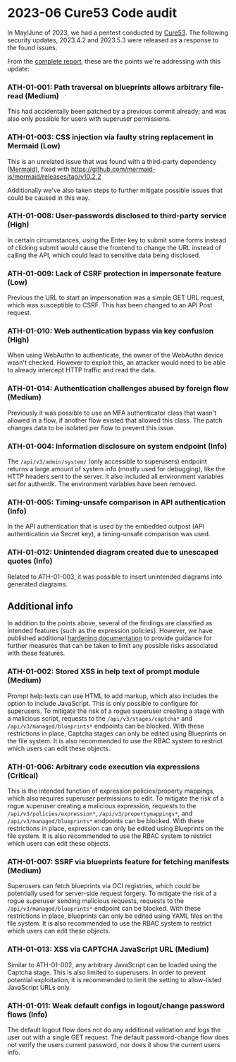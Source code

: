 # 2023-06 Cure53 Code audit

In May/June of 2023, we had a pentest conducted by [Cure53](https://cure53.de). The following security updates, 2023.4.2 and 2023.5.3 were released as a response to the found issues.

From the [complete report](https://cure53.de/pentest-report_authentik.pdf), these are the points we're addressing with this update:

### ATH-01-001: Path traversal on blueprints allows arbitrary file-read (Medium)

This had accidentally been patched by a previous commit already; and was also only possible for users with superuser permissions.

### ATH-01-003: CSS injection via faulty string replacement in Mermaid (Low)

This is an unrelated issue that was found with a third-party dependency ([Mermaid](https://mermaid.js.org/)), fixed with https://github.com/mermaid-js/mermaid/releases/tag/v10.2.2

Additionally we've also taken steps to further mitigate possible issues that could be caused in this way.

### ATH-01-008: User-passwords disclosed to third-party service (High)

In certain circumstances, using the Enter key to submit some forms instead of clicking submit would cause the frontend to change the URL instead of calling the API, which could lead to sensitive data being disclosed.

### ATH-01-009: Lack of CSRF protection in impersonate feature (Low)

Previous the URL to start an impersonation was a simple GET URL request, which was susceptible to CSRF. This has been changed to an API Post request.

### ATH-01-010: Web authentication bypass via key confusion (High)

When using WebAuthn to authenticate, the owner of the WebAuthn device wasn't checked. However to exploit this, an attacker would need to be able to already intercept HTTP traffic and read the data.

### ATH-01-014: Authentication challenges abused by foreign flow (Medium)

Previously it was possible to use an MFA authenticator class that wasn't allowed in a flow, if another flow existed that allowed this class. The patch changes data to be isolated per flow to prevent this issue.

### ATH-01-004: Information disclosure on system endpoint (Info)

The `/api/v3/admin/system/` (only accessible to superusers) endpoint returns a large amount of system info (mostly used for debugging), like the HTTP headers sent to the server. It also included all environment variables set for authentik. The environment variables have been removed.

### ATH-01-005: Timing-unsafe comparison in API authentication (Info)

In the API authentication that is used by the embedded outpost (API authentication via Secret key), a timing-unsafe comparison was used.

### ATH-01-012: Unintended diagram created due to unescaped quotes (Info)

Related to ATH-01-003, it was possible to insert unintended diagrams into generated diagrams.

## Additional info

In addition to the points above, several of the findings are classified as intended features (such as the expression policies). However, we have published additional [hardening documentation](./security-hardening.md) to provide guidance for further measures that can be taken to limit any possible risks associated with these features.

### ATH-01-002: Stored XSS in help text of prompt module (Medium)

Prompt help texts can use HTML to add markup, which also includes the option to include JavaScript. This is only possible to configure for superusers. To mitigate the risk of a rogue superuser creating a stage with a malicious script, requests to the `/api/v3/stages/captcha*` and `/api/v3/managed/blueprints*` endpoints can be blocked. With these restrictions in place, Captcha stages can only be edited using Blueprints on the file system. It is also recommended to use the RBAC system to restrict which users can edit these objects.

### ATH-01-006: Arbitrary code execution via expressions (Critical)

This is the intended function of expression policies/property mappings, which also requires superuser permissions to edit. To mitigate the risk of a rogue superuser creating a malicious expression, requests to the `/api/v3/policies/expression*`, `/api/v3/propertymappings*`, and ` /api/v3/managed/blueprints*` endpoints can be blocked. With these restrictions in place, expression can only be edited using Blueprints on the file system. It is also recommended to use the RBAC system to restrict which users can edit these objects.

### ATH-01-007: SSRF via blueprints feature for fetching manifests (Medium)

Superusers can fetch blueprints via OCI registries, which could be potentially used for server-side request forgery. To mitigate the risk of a rogue superuser sending malicious requests, requests to the `/api/v3/managed/blueprints*` endpoint can be blocked. With these restrictions in
place, blueprints can only be edited using YAML files on the file system. It is also recommended to use the RBAC system to restrict which users can edit these objects.

### ATH-01-013: XSS via CAPTCHA JavaScript URL (Medium)

Similar to ATH-01-002, any arbitrary JavaScript can be loaded using the Captcha stage. This is also limited to superusers. In order to prevent potential exploitation, it is recommended to limit the setting to allow-listed JavaScript URLs only.

### ATH-01-011: Weak default configs in logout/change password flows (Info)

The default logout flow does not do any additional validation and logs the user out with a single GET request. The default password-change flow does not verify the users current password, nor does it show the current users info.
